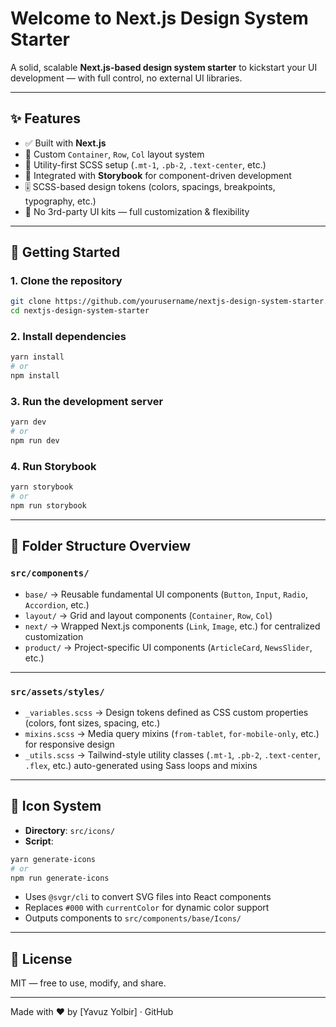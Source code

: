 # Welcome to Next.js Design System Starter

A solid, scalable **Next.js-based design system starter** to kickstart your UI development — with full control, no external UI libraries.

---

## ✨ Features

- ✅ Built with **Next.js**
- 🧱 Custom `Container`, `Row`, `Col` layout system
- 🎨 Utility-first SCSS setup (`.mt-1`, `.pb-2`, `.text-center`, etc.)
- 🧩 Integrated with **Storybook** for component-driven development
- 🎚️ SCSS-based design tokens (colors, spacings, breakpoints, typography, etc.)
- 🧼 No 3rd-party UI kits — full customization & flexibility

---

## 🔧 Getting Started

### 1. Clone the repository

```bash
git clone https://github.com/yourusername/nextjs-design-system-starter.git
cd nextjs-design-system-starter
```

### 2. Install dependencies

```bash
yarn install
# or
npm install
```

### 3. Run the development server

```bash
yarn dev
# or
npm run dev
```

### 4. Run Storybook

```bash
yarn storybook
# or
npm run storybook
```

---

## 📁 Folder Structure Overview

### `src/components/`

- `base/` → Reusable fundamental UI components (`Button`, `Input`, `Radio`, `Accordion`, etc.)
- `layout/` → Grid and layout components (`Container`, `Row`, `Col`)
- `next/` → Wrapped Next.js components (`Link`, `Image`, etc.) for centralized customization
- `product/` → Project-specific UI components (`ArticleCard`, `NewsSlider`, etc.)

---

### `src/assets/styles/`

- `_variables.scss` → Design tokens defined as CSS custom properties (colors, font sizes, spacing, etc.)
- `mixins.scss` → Media query mixins (`from-tablet`, `for-mobile-only`, etc.) for responsive design
- `_utils.scss` → Tailwind-style utility classes (`.mt-1`, `.pb-2`, `.text-center`, `.flex`, etc.) auto-generated using Sass loops and mixins

---

## 🎨 Icon System

- **Directory**: `src/icons/`
- **Script**:

```bash
yarn generate-icons
# or
npm run generate-icons
```

- Uses `@svgr/cli` to convert SVG files into React components
- Replaces `#000` with `currentColor` for dynamic color support
- Outputs components to `src/components/base/Icons/`

---

## 📘 License

MIT — free to use, modify, and share.

---

Made with ❤️ by [Yavuz Yolbir] · GitHub